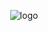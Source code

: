 <p align="center">
  <img src="https://raw.githubusercontent.com/LariTauana/BludataTest/master/documentos/BludataTest/frontend/public/logo.png?raw=true" alt="logo"/>
</p>

